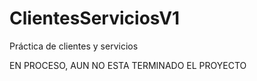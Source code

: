 # ClientesServiciosV1
Práctica de clientes y servicios

EN PROCESO, AUN NO ESTA TERMINADO EL PROYECTO
